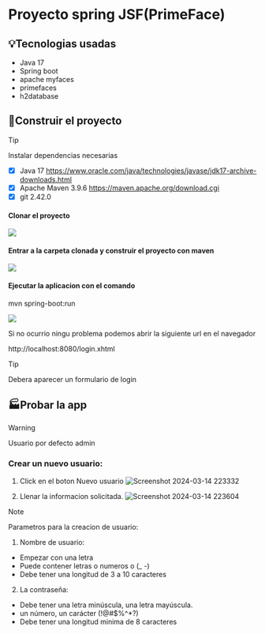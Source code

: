 # Proyecto spring JSF(PrimeFace)
## :bulb:Tecnologias usadas
<ul>
  <li>Java 17</li>
  <li>Spring boot</li>
  <li>apache myfaces</li>
  <li>primefaces</li>
  <li>h2database</li>
</ul>

## :hammer:Construir el proyecto
> [!TIP]
> Instalar dependencias necesarias
> - [x] Java 17 https://www.oracle.com/java/technologies/javase/jdk17-archive-downloads.html
> - [x] Apache Maven 3.9.6 https://maven.apache.org/download.cgi
> - [x] git 2.42.0
<h4>Clonar el proyecto</h4>
<img src="https://github.com/maleman/webapp-jsf-spring/assets/12504018/a33bf44a-bc60-4b36-8797-033c5a6409d6" />

<h4>Entrar a la carpeta clonada y construir el proyecto con maven</h4>
<img src="https://github.com/maleman/webapp-jsf-spring/assets/12504018/7f0b298f-05db-498d-85c0-ddd96eb83873" />

<h4>Ejecutar la aplicacion con el comando </h4>
<p>mvn spring-boot:run</p>
<img src="https://github.com/maleman/webapp-jsf-spring/assets/12504018/6ea8211a-bd2b-405f-944f-ae66464aadba" />
<br/>
<p>Si no ocurrio ningu problema podemos abrir la siguiente url en el navegador</p>
http://localhost:8080/login.xhtml

> [!TIP]
> Debera aparecer un formulario de login

## :factory:Probar la app
> [!WARNING]
> Usuario por defecto admin

### Crear un nuevo usuario:
1. Click en el boton Nuevo usuario 
![Screenshot 2024-03-14 223332](https://github.com/maleman/webapp-jsf-spring/assets/12504018/8729d84d-4051-4b0d-8476-b9486772e96a)

2. Llenar la informacion solicitada. 
![Screenshot 2024-03-14 223604](https://github.com/maleman/webapp-jsf-spring/assets/12504018/ee5983e1-3f01-4217-b849-f540d1f1b9fa)

> [!NOTE]
> Parametros para la creacion de usuario:
> 1. Nombre de usuario:
>   - Empezar con una letra
>   - Puede contener letras o numeros o (_ -)
>   - Debe tener una longitud de 3 a 10 caracteres
> 2. La contraseña:
>   - Debe tener una letra minúscula, una letra mayúscula.
>   - un número, un carácter (\!@#$%^*?)
>   - Debe tener una longitud minima de 8 caracteres

